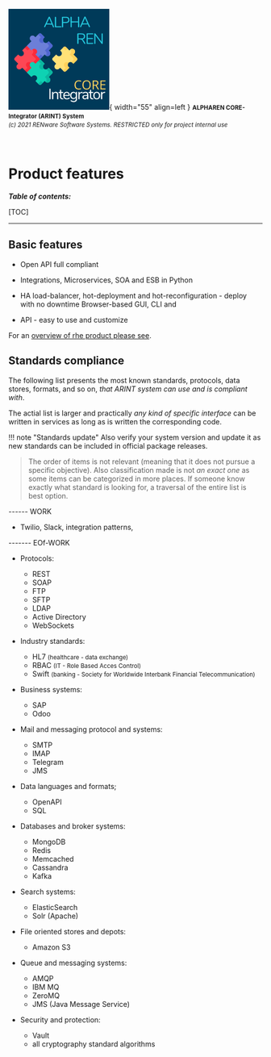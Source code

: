 ![arint_logo](../pictures/arint_logo.png){ width="55" align=left }
<small markdown>**ALPHAREN CORE-Integrator (ARINT) System**<br>
*(c) 2021 RENware Software Systems. RESTRICTED only for project internal use*
</small><br><br><br>


# Product features


***Table of contents:***

[TOC]

***




## Basic features

* Open API full compliant

* Integrations, Microservices, SOA and ESB in Python

* HA load-balancer, hot-deployment and hot-reconfiguration - deploy with no downtime
Browser-based GUI, CLI and

* API - easy to use and customize

For an [overview of rhe product please see](./130.02-Overview.md).




## Standards compliance

The following list presents the most known standards, protocols, data stores, formats, and so on, *that ARINT system can use and is compliant with*.

The actial list is larger and practically *any kind of specific interface* can be written in services as long as is written the corresponding code.

!!! note "Standards update"
    Also verify your system version and update it as new standards can be included in official package releases.

>The order of items is not relevant (meaning that it does not pursue a specific objective). Also classification made is not *an exact one* as some items can be categorized in more places. If someone know exactly what standard is looking for, a traversal of the entire list is best option.



------ WORK

*  Twilio, Slack, integration patterns, 

------- EOf-WORK 



* Protocols:
    * REST
    * SOAP
    * FTP
    * SFTP
    * LDAP
    * Active Directory
    * WebSockets

* Industry standards:
    * HL7 <small>(healthcare - data exchange)</small>
    * RBAC <small>(IT - Role Based Acces Control)</small>
    * Swift <small>(banking - Society for Worldwide Interbank Financial Telecommunication)</small>

* Business systems:
    * SAP
    * Odoo

* Mail and messaging protocol and systems:
    * SMTP
    * IMAP
    * Telegram
    * JMS 

* Data languages and formats;
    * OpenAPI
    * SQL

* Databases and broker systems:
    * MongoDB
    * Redis
    * Memcached
    * Cassandra
    * Kafka

* Search systems:
    * ElasticSearch
    * Solr (Apache)

* File oriented stores and depots:
    * Amazon S3

* Queue and messaging systems:
    * AMQP
    * IBM MQ
    * ZeroMQ
    * JMS (Java Message Service)

* Security and protection:
    * Vault 
    * all cryptography standard algorithms
    

